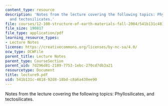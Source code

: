 ```yaml
---
content_type: resource
description: 'Notes from the lecture covering the following topics: Phyllosilicates,
  and tectosilicates.'
file: courses/12-108-structure-of-earth-materials-fall-2004/541b131c481892d818bdc8a6a430ee90_lecture9.pdf
file_size: 190817
file_type: application/pdf
learning_resource_types:
- Lecture Notes
license: https://creativecommons.org/licenses/by-nc-sa/4.0/
ocw_type: OCWFile
parent_title: Lecture Notes
parent_type: CourseSection
parent_uid: 7d296d81-2189-7753-1ebc-270cd7db3a21
resourcetype: Document
title: lecture9.pdf
uid: 541b131c-4818-92d8-18bd-c8a6a430ee90
---
```

Notes from the lecture covering the following topics: Phyllosilicates, and tectosilicates.